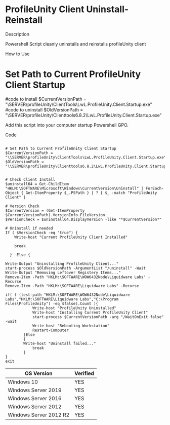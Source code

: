 # ProfileUnity Client Uninstall-Reinstall

Description <br>

Powershell Script cleanly uninstalls and reinstalls profileUnity client<br>


How to Use<br>
# Set Path to Current ProfileUnity Client Startup
#code to install
$CurrentVersionPath = "\\SERVER\profileUnity\ClientTools\LwL.ProfileUnity.Client.Startup.exe"
#code to uninstall
$OldVersionPath = "\\SERVER\profileUnity\Clienttools6.8.2\LwL.ProfileUnity.Client.Startup.exe"

Add this script into your computer startup Powershell GPO.




Code<br>
````

# Set Path to Current ProfileUnity Client Startup
$CurrentVersionPath = "\\SERVER\profileUnity\ClientTools\LwL.ProfileUnity.Client.Startup.exe"
$OldVersionPath = "\\SERVER\profileUnity\Clienttools6.8.2\LwL.ProfileUnity.Client.Startup.exe"


# Check Client Install
$uninstall64 = Get-ChildItem "HKLM:\SOFTWARE\Microsoft\Windows\CurrentVersion\Uninstall" | ForEach-Object { Get-ItemProperty $_.PSPath } | ? { $_ -match "ProfileUnity Client" }

# Version Check
$CurrentVersion = (Get-ItemProperty $CurrentVersionPath).VersionInfo.FileVersion
$VersionCheck = $uninstall64.DisplayVersion -like "*$CurrentVersion*"

# Uninstall if needed 
If ( $VersionCheck -eq "true") {
    Write-host "Current ProfileUnity Client Installed"

    break

  }  Else {

Write-Output "Uninstalling ProfileUnity Client..."
start-process $OldVersionPath -ArgumentList "/uninstall" -Wait
Write-Output "Removing Leftover Registery Items..."
Remove-Item -Path "HKLM:\SOFTWARE\WOW6432Node\Liquidware Labs" -Recurse
Remove-Item -Path "HKLM:\SOFTWARE\Liquidware Labs" -Recurse

if( ( (test-path "HKLM:\SOFTWARE\WOW6432Node\Liquidware Labs","HKLM:\SOFTWARE\Liquidware Labs","C:\Program Files\ProfileUnity") -eq $false).Count ){
            Write-host "ProfileUnity Uninstalled"
            Write-host "Installing Current ProfileUnity Client"
            start-process $CurrentVersionPath -arg "/WaitOnExit false" -wait
            Write-host "Rebooting Workstation"
            Restart-Computer
        }Else
        {
        Write-host "Uninstall failed..."
            break
        }        
} 
exit

````



| OS Version  | Verified |
| ------------- | ------------- |
|Windows 10 | YES |
|Windows Server 2019 | YES |
|Windows Server 2016 | YES |
|Windows Server 2012 | YES |
|Windows Server 2012 R2 | YES |